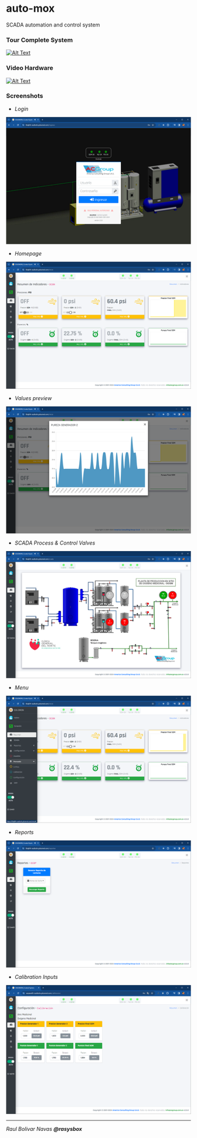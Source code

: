 # auto-mox

SCADA automation and control system

### Tour Complete System

[![Alt Text](http://img.youtube.com/vi/7WUMW0kHdcE/0.jpg)](https://youtu.be/7WUMW0kHdcE)

### Video Hardware

[![Alt Text](http://img.youtube.com/vi/zacdMmacDT0/0.jpg)](https://youtu.be/zacdMmacDT0?si=PSDjAkc5Oz-R2gt-)

### Screenshots

- *Login*

![login.png](assets%2Flogin.png)

- *Homepage*

![home.png](assets%2Fhome.png)

- *Values preview*

![home-preview.png](assets%2Fhome-preview.png)

- *SCADA Process & Control Valves*

![scada.png](assets%2Fscada.png)

- *Menu*

![menu.png](assets%2Fmenu.png)

- *Reports*

![reportes.png](assets%2Freportes.png)

- *Calibration Inputs*

![calibracion.png](assets%2Fcalibracion.png)

---
*Raul Bolivar Navas **@rasysbox***
